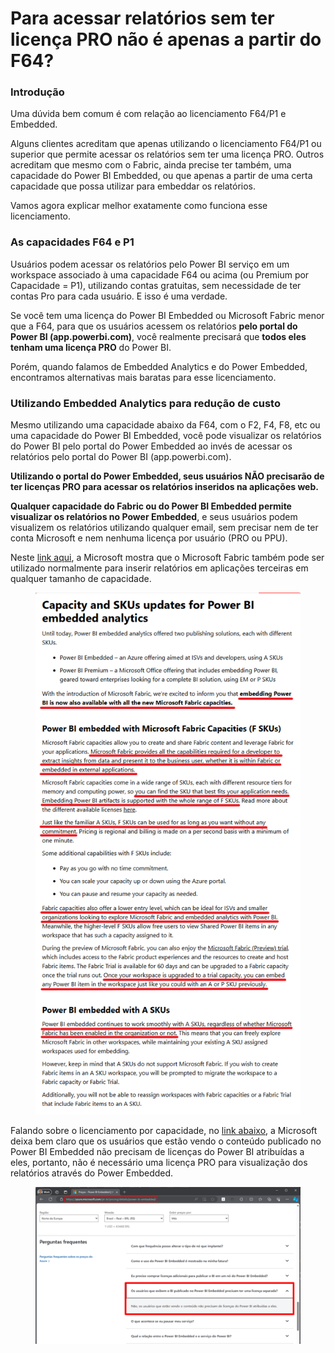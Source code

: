 # Para acessar relatórios sem ter licença PRO não é apenas a partir do F64?

### Introdução

Uma dúvida bem comum é com relação ao licenciamento F64/P1 e Embedded.

Alguns clientes acreditam que apenas utilizando o licenciamento F64/P1 ou superior que permite acessar os relatórios sem ter uma licença PRO. Outros acreditam que mesmo com o Fabric, ainda precise ter também, uma capacidade do Power BI Embedded, ou que apenas a partir de uma certa capacidade que possa utilizar para embeddar os relatórios.

Vamos agora explicar melhor exatamente como funciona esse licenciamento.



### As capacidades F64 e P1

Usuários podem acessar os relatórios pelo Power BI serviço em um workspace associado à uma capacidade F64 ou acima (ou Premium por Capacidade = P1), utilizando contas gratuitas, sem necessidade de ter contas Pro para cada usuário. E isso é uma verdade.

Se você tem uma licença do Power BI Embedded ou Microsoft Fabric menor que a F64, para que os usuários acessem os relatórios **pelo portal do Power BI (app.powerbi.com)**, você realmente precisará que **todos eles tenham uma licença PRO** do Power BI.

Porém, quando falamos de Embedded Analytics e do Power Embedded, encontramos alternativas mais baratas para esse licenciamento.



### Utilizando Embedded Analytics para redução de custo

Mesmo utilizando uma capacidade abaixo da F64, com o F2, F4, F8, etc ou uma capacidade do Power BI Embedded, você pode visualizar os relatórios do Power BI pelo portal do Power Embedded ao invés de acessar os relatórios pelo portal do Power BI (app.powerbi.com).

**Utilizando o portal do Power Embedded, seus usuários NÃO precisarão de ter licenças PRO para acessar os relatórios inseridos na aplicações web.**

**Qualquer capacidade do Fabric ou do Power BI Embedded permite visualizar os relatórios no Power Embedded**, e seus usuários podem visualizem os relatórios utilizando qualquer email, sem precisar nem de ter conta Microsoft e nem nenhuma licença por usuário (PRO ou PPU).

Neste [link aqui](https://powerbi.microsoft.com/pt-br/blog/power-bi-embedded-with-microsoft-fabric/), a Microsoft mostra que o Microsoft Fabric também pode ser utilizado normalmente para inserir relatórios em aplicações terceiras em qualquer tamanho de capacidade.

<figure><img src="../../.gitbook/assets/image (405).png" alt=""><figcaption></figcaption></figure>

Falando sobre o licenciamento por capacidade, no [link abaixo](https://azure.microsoft.com/pt-br/pricing/details/power-bi-embedded/), a Microsoft deixa bem claro que os usuários que estão vendo o conteúdo publicado no Power BI Embedded não precisam de licenças do Power BI atribuídas a eles, portanto, não é necessário uma licença PRO para visualização dos relatórios através do Power Embedded.

<figure><img src="../../.gitbook/assets/image.png" alt=""><figcaption></figcaption></figure>

